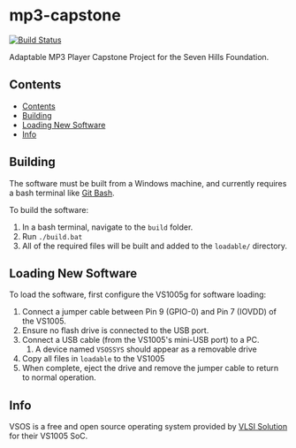 # mp3-capstone

[![Build Status](https://travis-ci.org/uml-adaptable-mp3/mp3-capstone.svg?branch=master)](https://travis-ci.org/uml-adaptable-mp3/mp3-capstone)

Adaptable MP3 Player Capstone Project for the Seven Hills Foundation.

## Contents
- [Contents](#contents)
- [Building](#building)
- [Loading New Software](#loading-new-software)
- [Info](#info)


## Building

The software must be built from a Windows machine, and currently requires a bash
terminal like [Git Bash](https://gitforwindows.org/).

To build the software:

1. In a bash terminal, navigate to the `build` folder.
2. Run `./build.bat`
3. All of the required files will be built and added to the `loadable/` directory.

## Loading New Software

To load the software, first configure the VS1005g for software loading:

1. Connect a jumper cable between Pin 9 (GPIO-0) and Pin 7 (IOVDD) of the VS1005.
2. Ensure no flash drive is connected to the USB port.
3. Connect a USB cable (from the VS1005's mini-USB port) to a PC.
   1. A device named `VSOSSYS` should appear as a removable drive
4. Copy all files in `loadable` to the VS1005
5. When complete, eject the drive and remove the jumper cable to return to normal operation.

## Info

VSOS is a free and open source operating system provided by [VLSI Solution](http://www.vlsi.fi/en/home.html) for their VS1005 SoC.
